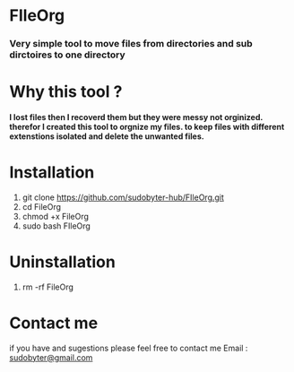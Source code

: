 # FIleOrg
### Very simple tool to move files from directories and sub dirctoires to one directory 
# Why this tool ? 
#### I lost files then I recoverd them but they were messy not orginized. therefor I created this tool to orgnize my files. to keep files with different extenstions isolated and delete the unwanted files.


# Installation 
1. git clone https://github.com/sudobyter-hub/FIleOrg.git
1. cd FileOrg
1. chmod +x FileOrg
1. sudo bash FIleOrg 

# Uninstallation
1. rm -rf FileOrg 

# Contact me
if you have and sugestions please feel free to contact me
Email : sudobyter@gmail.com
